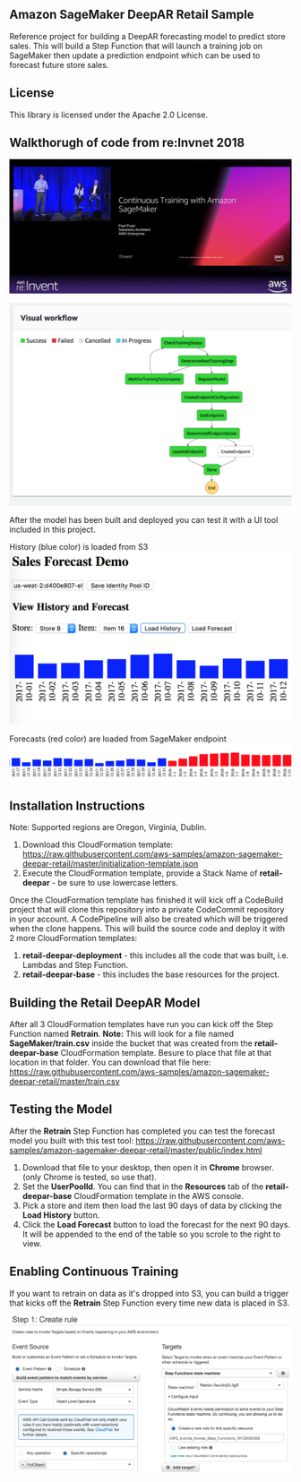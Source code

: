 ## Amazon SageMaker DeepAR Retail Sample

Reference project for building a DeepAR forecasting model to predict store sales. This will build a Step Function that will launch a training job on SageMaker then update a prediction endpoint which can be used to forecast future store sales.

## License

This library is licensed under the Apache 2.0 License. 

## Walkthorugh of code from re:Invnet 2018

[![RET206 Talk](./documentation/RET206-REINVENT-2018.png)](https://www.youtube.com/watch?v=0B9H9weE3FM&t=36m46s "RET206 Talk")

![Retrain Step Function](./documentation/RetrainStepFunction.png)

After the model has been built and deployed you can test it with a UI tool included in this project.

History (blue color) is loaded from S3
![Load History](./documentation/LoadHistory.png)

Forecasts (red color) are loaded from SageMaker endpoint
![Load Forecast](./documentation/LoadForecast.png)

## Installation Instructions

Note: Supported regions are Oregon, Virginia, Dublin.

1. Download this CloudFormation template: https://raw.githubusercontent.com/aws-samples/amazon-sagemaker-deepar-retail/master/initialization-template.json
2. Execute the CloudFormation template, provide a Stack Name of **retail-deepar** - be sure to use lowercase letters.

Once the CloudFormation template has finished it will kick off a CodeBuild project that will clone this repository into a private CodeCommit repository in your account. A CodePipeline will also be created which will be triggered when the clone happens. This will build the source code and deploy it with 2 more CloudFormation templates:

1. **retail-deepar-deployment** - this includes all the code that was built, i.e. Lambdas and Step Function.
2. **retail-deepar-base** - this includes the base resources for the project.

## Building the Retail DeepAR Model

After all 3 CloudFormation templates have run you can kick off the Step Function named **Retrain**. 
**Note:** This will look for a file named **SageMaker/train.csv** inside the bucket that was created from the **retail-deepar-base** CloudFormation template. Besure to place that file at that location in that folder. You can download that file here: https://raw.githubusercontent.com/aws-samples/amazon-sagemaker-deepar-retail/master/train.csv

## Testing the Model

After the **Retrain** Step Function has completed you can test the forecast model you built with this test tool:
https://raw.githubusercontent.com/aws-samples/amazon-sagemaker-deepar-retail/master/public/index.html

1. Download that file to your desktop, then open it in **Chrome** browser. (only Chrome is tested, so use that). 
2. Set the **UserPoolId**. You can find that in the **Resources** tab of the **retail-deepar-base** CloudFormation template in the AWS console.
3. Pick a store and item then load the last 90 days of data by clicking the **Load History** button.
4. Click the **Load Forecast** button to load the forecast for the next 90 days. It will be appended to the end of the table so you scrole to the right to view.

## Enabling Continuous Training

If you want to retrain on data as it's dropped into S3, you can build a trigger that kicks off the **Retrain** Step Function every time new data is placed in S3.

![S3 Trigger](./documentation/S3Trigger.png)

